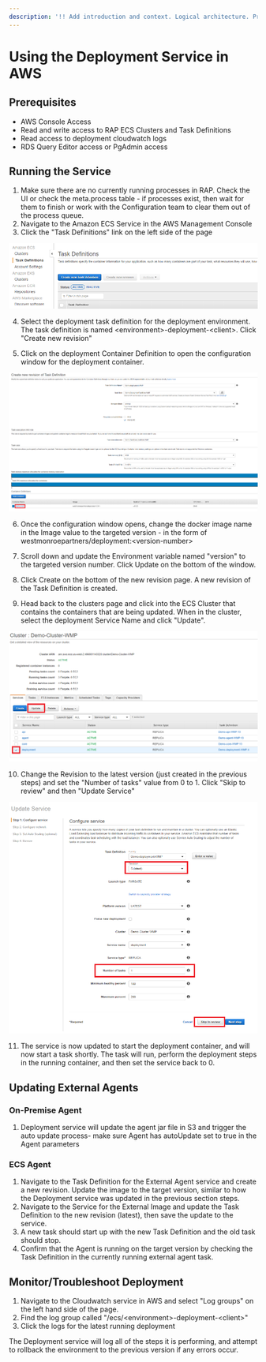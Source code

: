 ```yaml
---
description: '!! Add introduction and context. Logical architecture. Processing.'
---
```


# Using the Deployment Service in AWS

## Prerequisites

* AWS Console Access
* Read and write access to RAP ECS Clusters and Task Definitions
* Read access to deployment cloudwatch logs
* RDS Query Editor access or PgAdmin access

## Running the Service

1. Make sure there are no currently running processes in RAP. Check the UI or check the meta.process table - if processes exist, then wait for them to finish or work with the Configuration team to clear them out of the process queue.
2. Navigate to the Amazon ECS Service in the AWS Management Console
3. Click the "Task Definitions" link on the left side of the page

![Task Definitions](../../.gitbook/assets/image%20%28251%29.png)

4. Select the deployment task definition for the deployment environment. The task definition is named &lt;environment&gt;-deployment-&lt;client&gt;. Click "Create new revision"

5. Click on the deployment Container Definition to open the configuration window for the deployment container.

![Deployment container in Task Definition](../../.gitbook/assets/d1.png)

6. Once the configuration window opens, change the docker image name in the Image value to the targeted version - in the form of westmonroepartners/deployment:&lt;version-number&gt;

7. Scroll down and update the Environment variable named "version" to the targeted version number. Click Update on the bottom of the window.

8. Click Create on the bottom of the new revision page. A new revision of the Task Definition is created.

9. Head back to the clusters page and click into the ECS Cluster that contains the containers that are being updated. When in the cluster, select the deployment Service Name and click "Update".

![Cluster and Services](../../.gitbook/assets/d2.png)

10. Change the Revision to the latest version \(just created in the previous steps\) and set the "Number of tasks" value from 0 to 1. Click "Skip to review" and then "Update Service"

![Updating the Service](../../.gitbook/assets/d3.png)

11. The service is now updated to start the deployment container, and will now start a task shortly. The task will run, perform the deployment steps in the running container, and then set the service back to 0.

## Updating External Agents 

### On-Premise Agent

1. Deployment service will update the agent jar file in S3 and trigger the auto update process- make sure Agent has autoUpdate set to true in the Agent parameters

### ECS Agent

1. Navigate to the Task Definition for the External Agent service and create a new revision. Update the image to the target version, similar to how the Deployment service was updated in the previous section steps.
2. Navigate to the Service for the External Image and update the Task Definition to the new revision \(latest\), then save the update to the service. 
3. A new task should start up with the new Task Definition and the old task should stop.
4. Confirm that the Agent is running on the target version by checking the Task Definition in the currently running external agent task.

## Monitor/Troubleshoot Deployment

1. Navigate to the Cloudwatch service in AWS and select "Log groups" on the left hand side of the page.
2. Find the log group called "/ecs/&lt;environment&gt;-deployment-&lt;client&gt;"
3. Click the logs for the latest running deployment

The Deployment service will log all of the steps it is performing, and attempt to rollback the environment to the previous version if any errors occur. 

